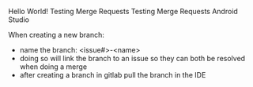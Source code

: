 Hello World!
Testing Merge Requests
Testing Merge Requests Android Studio


When creating a new branch:
 - name the branch: \<issue#>-\<name>
 - doing so will link the branch to an issue so they can both be resolved when doing a merge
 - after creating a branch in gitlab pull the branch in the IDE